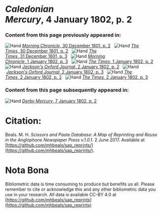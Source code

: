 # *Caledonian Mercury*, 4 January 1802, p. 2  
  
### Content from this page previously appeared in:  
![Hand](http://scissorsandpaste.net/wp-content/uploads/2017/06/smallhandpointer.png) [*Morning Chronicle*, 30 December 1801, p. 2](https://mhbeals.github.io/sap_html/Morning-Chronicle/Morning-Chronicle-30-December-1801-p-2)  
![Hand](http://scissorsandpaste.net/wp-content/uploads/2017/06/smallhandpointer.png) [*The Times*, 30 December 1801, p. 2](https://mhbeals.github.io/sap_html/The-Times/The-Times-30-December-1801-p-2)  
![Hand](http://scissorsandpaste.net/wp-content/uploads/2017/06/smallhandpointer.png) [*The Times*, 31 December 1801, p. 3](https://mhbeals.github.io/sap_html/The-Times/The-Times-31-December-1801-p-3)  
![Hand](http://scissorsandpaste.net/wp-content/uploads/2017/06/smallhandpointer.png) [*Morning Chronicle*, 1 January 1802, p. 3](https://mhbeals.github.io/sap_html/Morning-Chronicle/Morning-Chronicle-1-January-1802-p-3)  
![Hand](http://scissorsandpaste.net/wp-content/uploads/2017/06/smallhandpointer.png) [*The Times*, 1 January 1802, p. 2](https://mhbeals.github.io/sap_html/The-Times/The-Times-1-January-1802-p-2)  
![Hand](http://scissorsandpaste.net/wp-content/uploads/2017/06/smallhandpointer.png) [*Jackson's Oxford Journal*, 2 January 1802, p. 2](https://mhbeals.github.io/sap_html/Jackson's-Oxford-Journal/Jackson's-Oxford-Journal-2-January-1802-p-2)  
![Hand](http://scissorsandpaste.net/wp-content/uploads/2017/06/smallhandpointer.png) [*Jackson's Oxford Journal*, 2 January 1802, p. 3](https://mhbeals.github.io/sap_html/Jackson's-Oxford-Journal/Jackson's-Oxford-Journal-2-January-1802-p-3)  
![Hand](http://scissorsandpaste.net/wp-content/uploads/2017/06/smallhandpointer.png) [*The Times*, 2 January 1802, p. 2](https://mhbeals.github.io/sap_html/The-Times/The-Times-2-January-1802-p-2)  
![Hand](http://scissorsandpaste.net/wp-content/uploads/2017/06/smallhandpointer.png) [*The Times*, 2 January 1802, p. 3](https://mhbeals.github.io/sap_html/The-Times/The-Times-2-January-1802-p-3)  
  
### Content from this page subsequently appeared in:  
![Hand](http://scissorsandpaste.net/wp-content/uploads/2017/06/smallhandpointer.png) [*Derby Mercury*, 7 January 1802, p. 2](https://mhbeals.github.io/sap_html/Derby-Mercury/Derby-Mercury-7-January-1802-p-2)  


# Citation: 

Beals. M. H. *Scissors and Paste Database: A Map of Reprinting and Reuse in the Anglophone Newspaper Press v.1.0.1.* 2 June 2017. Available at [https://github.com/mhbeals/sap_reprints/](https://github.com/mhbeals/sap_reprints/). 

# Nota Bona

Bibliometric data is time consuming to produce but benefits us all. Please remember to cite or acknowledge this and any other bibliometric data you use in your research. All data is available CC-BY 4.0 at [https://github.com/mhbeals/sap_reprints](https://github.com/mhbeals/sap_reprints)